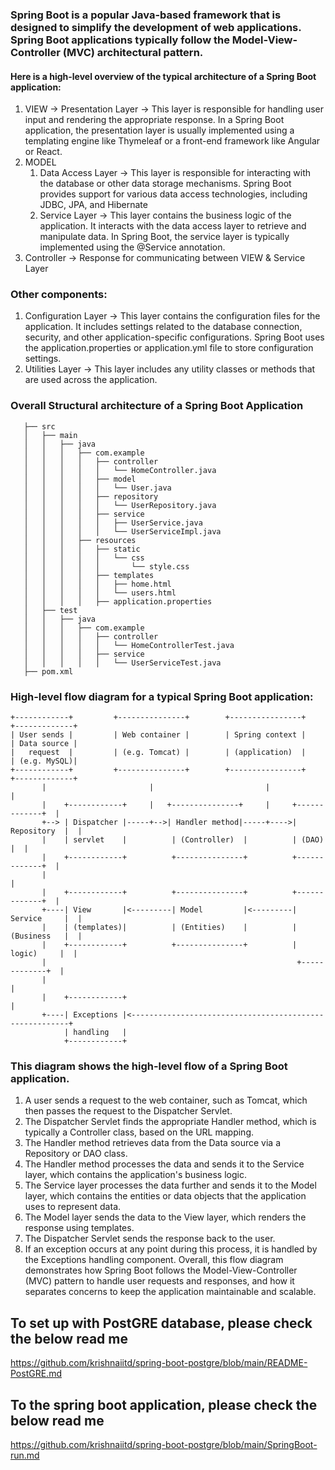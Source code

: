 ### Spring Boot is a popular Java-based framework that is designed to simplify the development of web applications. Spring Boot applications typically follow the Model-View-Controller (MVC) architectural pattern.

#### Here is a high-level overview of the typical architecture of a Spring Boot application:
1. VIEW -> Presentation Layer -> This layer is responsible for handling user input and rendering the appropriate response. In a Spring Boot application, the presentation layer is usually implemented using a templating engine like Thymeleaf or a front-end framework like Angular or React.
2. MODEL 
   1. Data Access Layer -> This layer is responsible for interacting with the database or other data storage mechanisms. Spring Boot provides support for various data access technologies, including JDBC, JPA, and Hibernate
   2. Service Layer -> This layer contains the business logic of the application. It interacts with the data access layer to retrieve and manipulate data. In Spring Boot, the service layer is typically implemented using the @Service annotation.
3. Controller -> Response for communicating between VIEW & Service Layer

### Other components:
1. Configuration Layer -> This layer contains the configuration files for the application. It includes settings related to the database connection, security, and other application-specific configurations. Spring Boot uses the application.properties or application.yml file to store configuration settings.
2. Utilities Layer -> This layer includes any utility classes or methods that are used across the application.

### Overall Structural architecture of a Spring Boot Application 
```
   ├── src
   │   ├── main
   │   │   ├── java
   │   │   │   ├── com.example
   │   │   │   │   ├── controller
   │   │   │   │   │   └── HomeController.java
   │   │   │   │   ├── model
   │   │   │   │   │   └── User.java
   │   │   │   │   ├── repository
   │   │   │   │   │   └── UserRepository.java
   │   │   │   │   ├── service
   │   │   │   │   │   ├── UserService.java
   │   │   │   │   │   └── UserServiceImpl.java
   │   │   │   ├── resources
   │   │   │   │   ├── static
   │   │   │   │   │   └── css
   │   │   │   │   │       └── style.css
   │   │   │   │   ├── templates
   │   │   │   │   │   ├── home.html
   │   │   │   │   │   └── users.html
   │   │   │   │   ├── application.properties
   │   ├── test
   │   │   ├── java
   │   │   │   ├── com.example
   │   │   │   │   ├── controller
   │   │   │   │   │   └── HomeControllerTest.java
   │   │   │   │   ├── service
   │   │   │   │   │   └── UserServiceTest.java
   ├── pom.xml
```

###  High-level flow diagram for a typical Spring Boot application:
    +------------+         +---------------+        +----------------+        +-------------+
    | User sends |         | Web container |        | Spring context |        | Data source |
    |   request  |         | (e.g. Tomcat) |        | (application)  |        | (e.g. MySQL)|
    +------------+         +---------------+        +----------------+        +-------------+
           |                       |                         |                        |
           |    +------------+     |   +---------------+     |     +-------------+  |
           +--> | Dispatcher |-----+-->| Handler method|-----+---->| Repository  |  |
           |    | servlet    |          | (Controller)  |          | (DAO)       |  |
           |    +------------+          +---------------+          +-------------+  |
           |                                                                             |
           |    +------------+          +---------------+          +-------------+  |
           +----| View       |<---------| Model         |<---------| Service     |  |
           |    | (templates)|          | (Entities)    |          | (Business   |  |
           |    +------------+          +---------------+          |  logic)     |  |
           |                                                        +-------------+  |
           |                                                                             |
           |    +------------+                                                         |
           +----| Exceptions |<--------------------------------------------------------+
                | handling   |
                +------------+


### This diagram shows the high-level flow of a Spring Boot application.
1. A user sends a request to the web container, such as Tomcat, which then passes the request to the Dispatcher Servlet.
2. The Dispatcher Servlet finds the appropriate Handler method, which is typically a Controller class, based on the URL mapping.
3. The Handler method retrieves data from the Data source via a Repository or DAO class.
4. The Handler method processes the data and sends it to the Service layer, which contains the application's business logic.
5. The Service layer processes the data further and sends it to the Model layer, which contains the entities or data objects that the application uses to represent data.
6. The Model layer sends the data to the View layer, which renders the response using templates. 
7. The Dispatcher Servlet sends the response back to the user. 
8. If an exception occurs at any point during this process, it is handled by the Exceptions handling component.
Overall, this flow diagram demonstrates how Spring Boot follows the Model-View-Controller (MVC) pattern to handle user requests and responses, and how it separates concerns to keep the application maintainable and scalable.


## To set up with PostGRE database, please check the below read me
https://github.com/krishnaiitd/spring-boot-postgre/blob/main/README-PostGRE.md 

## To the spring boot application,  please check the below read me
https://github.com/krishnaiitd/spring-boot-postgre/blob/main/SpringBoot-run.md